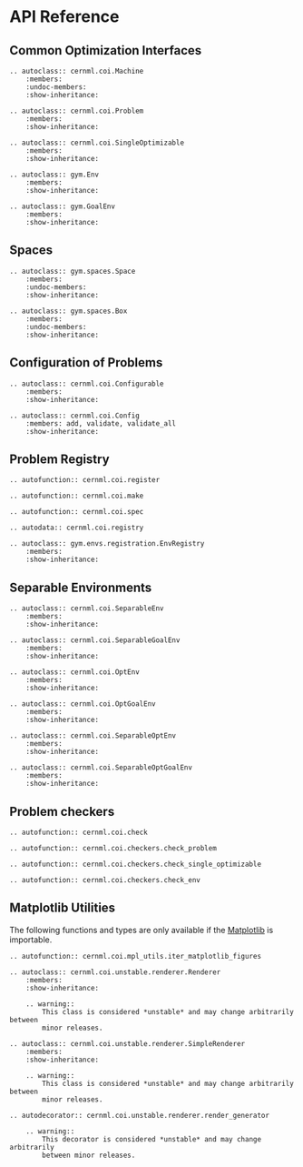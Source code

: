 # API Reference

## Common Optimization Interfaces

```eval_rst
.. autoclass:: cernml.coi.Machine
    :members:
    :undoc-members:
    :show-inheritance:

.. autoclass:: cernml.coi.Problem
    :members:
    :show-inheritance:

.. autoclass:: cernml.coi.SingleOptimizable
    :members:
    :show-inheritance:

.. autoclass:: gym.Env
    :members:
    :show-inheritance:

.. autoclass:: gym.GoalEnv
    :members:
    :show-inheritance:
```

## Spaces

```eval_rst
.. autoclass:: gym.spaces.Space
    :members:
    :undoc-members:
    :show-inheritance:

.. autoclass:: gym.spaces.Box
    :members:
    :undoc-members:
    :show-inheritance:
```

## Configuration of Problems

```eval_rst
.. autoclass:: cernml.coi.Configurable
    :members:
    :show-inheritance:

.. autoclass:: cernml.coi.Config
    :members: add, validate, validate_all
    :show-inheritance:
```

## Problem Registry

```eval_rst
.. autofunction:: cernml.coi.register

.. autofunction:: cernml.coi.make

.. autofunction:: cernml.coi.spec

.. autodata:: cernml.coi.registry

.. autoclass:: gym.envs.registration.EnvRegistry
    :members:
    :show-inheritance:
```

## Separable Environments

```eval_rst
.. autoclass:: cernml.coi.SeparableEnv
    :members:
    :show-inheritance:

.. autoclass:: cernml.coi.SeparableGoalEnv
    :members:
    :show-inheritance:

.. autoclass:: cernml.coi.OptEnv
    :members:
    :show-inheritance:

.. autoclass:: cernml.coi.OptGoalEnv
    :members:
    :show-inheritance:

.. autoclass:: cernml.coi.SeparableOptEnv
    :members:
    :show-inheritance:

.. autoclass:: cernml.coi.SeparableOptGoalEnv
    :members:
    :show-inheritance:
```

## Problem checkers

```eval_rst
.. autofunction:: cernml.coi.check

.. autofunction:: cernml.coi.checkers.check_problem

.. autofunction:: cernml.coi.checkers.check_single_optimizable

.. autofunction:: cernml.coi.checkers.check_env
```

## Matplotlib Utilities

The following functions and types are only available if the
[Matplotlib](https://matplotlib.org/) is importable.

```eval_rst
.. autofunction:: cernml.coi.mpl_utils.iter_matplotlib_figures

.. autoclass:: cernml.coi.unstable.renderer.Renderer
    :members:
    :show-inheritance:

    .. warning::
        This class is considered *unstable* and may change arbitrarily between
        minor releases.

.. autoclass:: cernml.coi.unstable.renderer.SimpleRenderer
    :members:
    :show-inheritance:

    .. warning::
        This class is considered *unstable* and may change arbitrarily between
        minor releases.

.. autodecorator:: cernml.coi.unstable.renderer.render_generator

    .. warning::
        This decorator is considered *unstable* and may change arbitrarily
        between minor releases.
```
